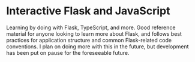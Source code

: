 # Interactive Flask and JavaScript

Learning by doing with Flask, TypeScript, and more. Good reference material for anyone looking to learn more about Flask, and follows best practices for application structure and common Flask-related code conventions. I plan on doing more with this in the future, but development has been put on pause for the foreseeable future.

